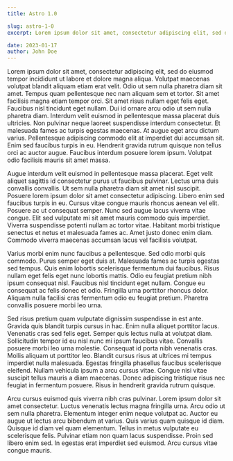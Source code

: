 ```yaml
---
title: Astro 1.0

slug: astro-1-0
excerpt: Lorem ipsum dolor sit amet, consectetur adipiscing elit, sed do eiusmod tempor incididunt ut labore et dolore magna aliqua. Ut enim ad minim veniam, quis nostrud exercitation ullamco laboris nisi ut aliquip ex ea commodo consequat.

date: 2023-01-17
author: John Doe
---
```


Lorem ipsum dolor sit amet, consectetur adipiscing elit, sed do eiusmod tempor incididunt ut labore et dolore magna aliqua. Volutpat maecenas volutpat blandit aliquam etiam erat velit. Odio ut sem nulla pharetra diam sit amet. Tempus quam pellentesque nec nam aliquam sem et tortor. Sit amet facilisis magna etiam tempor orci. Sit amet risus nullam eget felis eget. Faucibus nisl tincidunt eget nullam. Dui id ornare arcu odio ut sem nulla pharetra diam. Interdum velit euismod in pellentesque massa placerat duis ultricies. Non pulvinar neque laoreet suspendisse interdum consectetur. Et malesuada fames ac turpis egestas maecenas. At augue eget arcu dictum varius. Pellentesque adipiscing commodo elit at imperdiet dui accumsan sit. Enim sed faucibus turpis in eu. Hendrerit gravida rutrum quisque non tellus orci ac auctor augue. Faucibus interdum posuere lorem ipsum. Volutpat odio facilisis mauris sit amet massa.

Augue interdum velit euismod in pellentesque massa placerat. Eget velit aliquet sagittis id consectetur purus ut faucibus pulvinar. Lectus urna duis convallis convallis. Ut sem nulla pharetra diam sit amet nisl suscipit. Posuere lorem ipsum dolor sit amet consectetur adipiscing. Libero enim sed faucibus turpis in eu. Cursus vitae congue mauris rhoncus aenean vel elit. Posuere ac ut consequat semper. Nunc sed augue lacus viverra vitae congue. Elit sed vulputate mi sit amet mauris commodo quis imperdiet. Viverra suspendisse potenti nullam ac tortor vitae. Habitant morbi tristique senectus et netus et malesuada fames ac. Amet justo donec enim diam. Commodo viverra maecenas accumsan lacus vel facilisis volutpat.

Varius morbi enim nunc faucibus a pellentesque. Sed odio morbi quis commodo. Purus semper eget duis at. Malesuada fames ac turpis egestas sed tempus. Quis enim lobortis scelerisque fermentum dui faucibus. Risus nullam eget felis eget nunc lobortis mattis. Odio eu feugiat pretium nibh ipsum consequat nisl. Faucibus nisl tincidunt eget nullam. Congue eu consequat ac felis donec et odio. Fringilla urna porttitor rhoncus dolor. Aliquam nulla facilisi cras fermentum odio eu feugiat pretium. Pharetra convallis posuere morbi leo urna.

Sed risus pretium quam vulputate dignissim suspendisse in est ante. Gravida quis blandit turpis cursus in hac. Enim nulla aliquet porttitor lacus. Venenatis cras sed felis eget. Semper quis lectus nulla at volutpat diam. Sollicitudin tempor id eu nisl nunc mi ipsum faucibus vitae. Convallis posuere morbi leo urna molestie. Consequat id porta nibh venenatis cras. Mollis aliquam ut porttitor leo. Blandit cursus risus at ultrices mi tempus imperdiet nulla malesuada. Egestas fringilla phasellus faucibus scelerisque eleifend. Nullam vehicula ipsum a arcu cursus vitae. Congue nisi vitae suscipit tellus mauris a diam maecenas. Donec adipiscing tristique risus nec feugiat in fermentum posuere. Risus in hendrerit gravida rutrum quisque.

Arcu cursus euismod quis viverra nibh cras pulvinar. Lorem ipsum dolor sit amet consectetur. Luctus venenatis lectus magna fringilla urna. Arcu odio ut sem nulla pharetra. Elementum integer enim neque volutpat ac. Auctor eu augue ut lectus arcu bibendum at varius. Quis varius quam quisque id diam. Quisque id diam vel quam elementum. Tellus in metus vulputate eu scelerisque felis. Pulvinar etiam non quam lacus suspendisse. Proin sed libero enim sed. In egestas erat imperdiet sed euismod. Arcu cursus vitae congue mauris.
